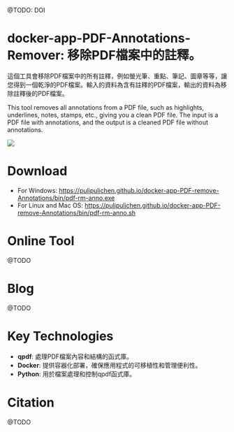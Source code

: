 @TODO: DOI

# docker-app-PDF-Annotations-Remover: 移除PDF檔案中的註釋。

這個工具會移除PDF檔案中的所有註釋，例如螢光筆、重點、筆記、圖章等等，讓您得到一個乾淨的PDF檔案。輸入的資料為含有註釋的PDF檔案，輸出的資料為移除註釋後的PDF檔案。

This tool removes all annotations from a PDF file, such as highlights, underlines, notes, stamps, etc., giving you a clean PDF file. The input is a PDF file with annotations, and the output is a cleaned PDF file without annotations.

![](https://blogger.googleusercontent.com/img/a/AVvXsEjkXCHY9rlOqgCLxeTERVNml4WVCo-SewYkra3Y07CLS_KPdI16lxJtYDna1y5XFdQm_19zJsygYve07B_c05mFZvDwZTUGIC5kOnxi2OGbihI7heQ3kEXLgkBDBYxL9GYzjmaeweMRWO--eJClOzL1SpizQDWlQKvdop5xZ4l1z5F_fSwWGVlFuA)

# Download

- For Windows: https://pulipulichen.github.io/docker-app-PDF-remove-Annotations/bin/pdf-rm-anno.exe
- For Linux and Mac OS: https://pulipulichen.github.io/docker-app-PDF-remove-Annotations/bin/pdf-rm-anno.sh


# Online Tool

@TODO

# Blog

@TODO

# Key Technologies

- **qpdf**:  處理PDF檔案內容和結構的函式庫。
- **Docker**: 提供容器化部署，確保應用程式的可移植性和管理便利性。
- **Python**:  用於檔案處理和控制qpdf函式庫。

# Citation

@TODO
